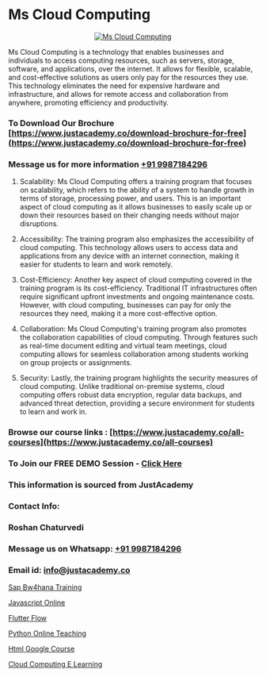 # Ms Cloud Computing

<p align="center">
  <a href="https://justacademy.co/course-detail/microsoft-azure-training">
    <img src="https://justacademy.co/storage2/course_image/1708336833_course_image.png" alt="Ms Cloud Computing">
  </a>
</p>


Ms Cloud Computing is a technology that enables businesses and individuals to access computing resources, such as servers, storage, software, and applications, over the internet. It allows for flexible, scalable, and cost-effective solutions as users only pay for the resources they use. This technology eliminates the need for expensive hardware and infrastructure, and allows for remote access and collaboration from anywhere, promoting efficiency and productivity. 
### To Download Our Brochure [https://www.justacademy.co/download-brochure-for-free](https://www.justacademy.co/download-brochure-for-free)
### Message us for more information [+91 9987184296](https://api.whatsapp.com/send?phone=919987184296)
1) Scalability: Ms Cloud Computing offers a training program that focuses on scalability, which refers to the ability of a system to handle growth in terms of storage, processing power, and users. This is an important aspect of cloud computing as it allows businesses to easily scale up or down their resources based on their changing needs without major disruptions.

2) Accessibility: The training program also emphasizes the accessibility of cloud computing. This technology allows users to access data and applications from any device with an internet connection, making it easier for students to learn and work remotely.

3) Cost-Efficiency: Another key aspect of cloud computing covered in the training program is its cost-efficiency. Traditional IT infrastructures often require significant upfront investments and ongoing maintenance costs. However, with cloud computing, businesses can pay for only the resources they need, making it a more cost-effective option.

4) Collaboration: Ms Cloud Computing's training program also promotes the collaboration capabilities of cloud computing. Through features such as real-time document editing and virtual team meetings, cloud computing allows for seamless collaboration among students working on group projects or assignments.

5) Security: Lastly, the training program highlights the security measures of cloud computing. Unlike traditional on-premise systems, cloud computing offers robust data encryption, regular data backups, and advanced threat detection, providing a secure environment for students to learn and work in.

### Browse our course links : [https://www.justacademy.co/all-courses](https://www.justacademy.co/all-courses) 
### To Join our FREE DEMO Session - [Click Here](https://www.justacademy.co/register-for-course-demo)


### This information is sourced from JustAcademy
### Contact Info:
### Roshan Chaturvedi
### Message us on Whatsapp: [+91 9987184296](https://api.whatsapp.com/send?phone=919987184296)
### Email id: [info@justacademy.co](mailto:info@justacademy.co)
                
[Sap Bw4hana Training](https://www.linkedin.com/pulse/sap-bw4hana-training-justacademy-bay-area-kmabc/)

[Javascript Online](https://www.linkedin.com/pulse/javascript-online-justacademy-delhi-5beuc?trackingId=hO0sZ6LI%2B0WWubYRLaUhnw%3D%3D&lipi=urn%3Ali%3Apage%3Ad_flagship3_company_admin%3BwYu9zKHBRZajlu4pteaL6Q%3D%3D)

[Flutter Flow](https://medium.com/@akanshapatil/flutter-flow-10dd594e9fb6)

[Python Online Teaching](https://medium.com/@sagarawat89/python-online-teaching-14f03d013f9c)

[Html Google Course](https://justacademyin.github.io/justacademy/html-google-course)

[Cloud Computing E Learning](https://justacademyin.github.io/justacademy/cloud-computing-e-learning)

